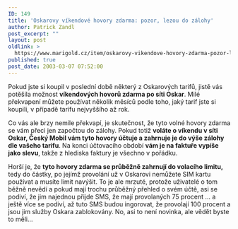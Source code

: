 ```yaml
---
ID: 149
title: 'Oskarovy víkendové hovory zdarma: pozor, lezou do zálohy'
author: Patrick Zandl
post_excerpt: ""
layout: post
oldlink: >
  https://www.marigold.cz/item/oskarovy-vikendove-hovory-zdarma-pozor-lezou-do-zalohy
published: true
post_date: 2003-03-07 07:52:00
---
```

<p>
Pokud jste si koupil v poslední době některý z Oskarových tarifů, jistě vás potěšila možnost <STRONG>víkendových hovorů zdarma po síti Oskar</STRONG>. Milé překvapení můžete používat několik měsíců podle toho, jaký tarif jste si koupili, v případě tarifu nejvyššího až rok. </p>

<p>
Co vás ale brzy nemile překvapí, je skutečnost, že tyto volné hovory zdarma se vám přeci jen započtou do zálohy. Pokud totiž <STRONG>voláte o víkendu v síti Oskar, Český Mobil vám tyto hovory účtuje a zahrnuje je do výše zálohy dle vašeho tarifu</STRONG>. Na konci účtovacího období <STRONG>vám je na faktuře vypíše jako slevu</STRONG>, takže z hlediska faktury je všechno v pořádku. </p>

<p>
Horší je, že <STRONG>tyto hovory zdarma&#160;se&#160;průběžně zahrnují do volacího limitu,</STRONG> tedy do částky, po jejímž provolání už v Oskarovi nemůžete SIM kartu používat a musíte limit navýšit. To je ale mrzuté, protože uživatelé o tom běžně nevědí a pokud mají trochu průběžný přehled o svém účtě, asi se podiví, že jim najednou přijde SMS, že mají provolaných 75 procent ... a ještě více se podiví, až tuto SMS budou ingorovat, že provolají 100 procent a jsou jim služby Oskara zablokovány. No, asi to není novinka, ale vědět byste to měli...</p>
